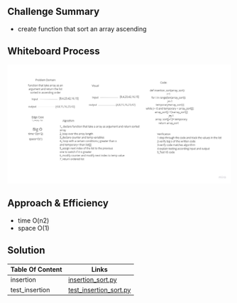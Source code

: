 ## Challenge Summary
- create function that sort an array ascending 


## Whiteboard Process
![image](./img/insertion_sort.jpg)


## Approach & Efficiency
- time O(n2)  
- space O(1)




## Solution
<!-- Show how to run your code, and examples of it in action -->

| Table Of Content                               | Links                                       |
| ---------------------------------------------- | ------------------------------------------- |
| insertion                         | [insertion_sort.py](insertion_sort/insertion_sort.py)                  |
| test_insertion                    | [test_insertion_sort.py](tests/test_insertion_sort.py)        |